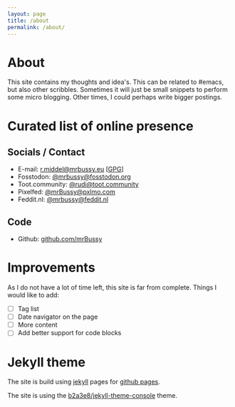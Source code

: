 ```yaml
---
layout: page
title: /about
permalink: /about/
---
```

# About
This site contains my thoughts and idea's. This can be related to #emacs, but also other scribbles. Sometimes it will just be small snippets to perform some micro blogging. Other times, I could perhaps write bigger postings.

# Curated list of online presence

## Socials / Contact

- E-mail: [r.middel@mrbussy.eu](mailto://r.middel@mrbussy.eu "My mail address") [[GPG](/assets/key.asc "My GPG key")]
- Fosstodon: [@mrbussy@fosstodon.org](https://fosstodon.org/@mrbussy "Fosstodon account")
- Toot.community: [@rudi@toot.community](https://fosstodon.org/@mrbussy "Mastodon account")
- Pixelfed: [@mrBussy@pxlmo.com](https://pxlmo.com/mrbussy "My Pixelfed account")
- Feddit.nl: [@mrbussy@feddit.nl](https://feddit.nl/u/mrbussy "My feddit account")

## Code

- Github: [github.com/mrBussy](https://github.com/mrbussy "My Github account")

# Improvements
As I do not have a lot of time left, this site is far from complete. Things I would like to add:
- [ ] Tag list
- [ ] Date navigator on the page
- [ ] More content
- [ ] Add better support for code blocks 

# Jekyll theme
The site is build using [jekyll][jekyll-organization] pages for [github pages](https://pages.github.com/).


The site is using the [b2a3e8/jekyll-theme-console](https://github.com/b2a3e8/jekyll-theme-console "Link to the console theme") theme.

[jekyll-organization]: https://github.com/jekyll
